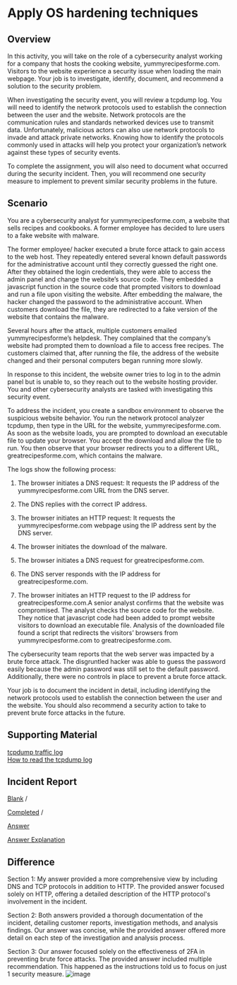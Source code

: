# Apply OS hardening techniques

## Overview
In this activity, you will take on the role of a cybersecurity analyst working for a company that hosts the cooking website, yummyrecipesforme.com. Visitors to the website experience a security issue when loading the main webpage. Your job is to investigate, identify, document, and recommend a solution to the security problem. 

When investigating the security event, you will review a tcpdump log. You will need to identify the network protocols used to establish the connection between the user and the website. Network protocols are the communication rules and standards networked devices use to transmit data. Unfortunately, malicious actors can also use network protocols to invade and attack private networks. Knowing how to identify the protocols commonly used in attacks will help you protect your organization’s network against these types of security events.

To complete the assignment, you will also need to document what occurred during the security incident. Then, you will recommend one security measure to implement to prevent similar security problems in the future.

## Scenario
You are a cybersecurity analyst for yummyrecipesforme.com, a website that sells recipes and cookbooks. A former employee has decided to lure users to a fake website with malware. 

The former employee/ hacker executed a brute force attack to gain access to the web host. They repeatedly entered several known default passwords for the administrative account until they correctly guessed the right one. After they obtained the login credentials, they were able to access the admin panel and change the website’s source code. They embedded a javascript function in the source code that prompted visitors to download and run a file upon visiting the website. After embedding the malware, the hacker changed the password to the administrative account. When customers download the file, they are redirected to a fake version of the website that contains the malware. 

Several hours after the attack, multiple customers emailed yummyrecipesforme’s helpdesk. They complained that the company’s website had prompted them to download a file to access free recipes. The customers claimed that, after running the file, the address of the website changed and their personal computers began running more slowly. 

In response to this incident, the website owner tries to log in to the admin panel but is unable to, so they reach out to the website hosting provider. You and other cybersecurity analysts are tasked with investigating this security event.

To address the incident, you create a sandbox environment to observe the suspicious website behavior. You run the network protocol analyzer tcpdump, then type in the URL for the website, yummyrecipesforme.com. As soon as the website loads, you are prompted to download an executable file to update your browser. You accept the download and allow the file to run. You then observe that your browser redirects you to a different URL, greatrecipesforme.com, which contains the malware.  

The logs show the following process:

  1. The browser initiates a DNS request: It requests the IP address of the yummyrecipesforme.com URL from the DNS server.
  
  2. The DNS replies with the correct IP address.
  
  3. The browser initiates an HTTP request: It requests the yummyrecipesforme.com webpage using the IP address sent by the DNS server.
  
  4. The browser initiates the download of the malware.
  
  5. The browser initiates a DNS request for greatrecipesforme.com.
  
  6. The DNS server responds with the IP address for greatrecipesforme.com.
  
  7. The browser initiates an HTTP request to the IP address for greatrecipesforme.com.A senior analyst confirms that the website was compromised. The analyst checks the source code for the website. They notice that javascript code had been added to prompt website visitors to download an executable file. Analysis of the downloaded file found a script that redirects the visitors’ browsers from yummyrecipesforme.com to greatrecipesforme.com.

The cybersecurity team reports that the web server was impacted by a brute force attack. The disgruntled hacker was able to guess the password easily because the admin password was still set to the default password. Additionally, there were no controls in place to prevent a brute force attack. 

Your job is to document the incident in detail, including identifying the network protocols used to establish the connection between the user and the website.  You should also recommend a security action to take to prevent brute force attacks in the future.

## Supporting Material
[tcpdump traffic log](https://docs.google.com/document/d/1HDAQTLSK5CyPLPHeLI0s75kNE-kA2kG0NFJoZlz0xCc/template/preview?resourcekey=0-vDSHnW4qKxOOQtsZeGRUeQ) \
[How to read the tcpdump log](https://docs.google.com/document/d/1zuVm_KixJqoHxrMefsxG0bi1tB6RYBQsXkPHIWxdRag/template/preview#heading=h.shz1bcdh2tm3)

## Incident Report
[Blank](https://docs.google.com/document/d/1bmTZQGiYdJSgwQ08IpXWEUWhnKMVbJ2KZxsheZhzMMs/template/preview?usp=sharing) /

[Completed](https://docs.google.com/document/d/136CrQEKHpk-YrOSsmtoG1-2QIRuduLF_tAuswV2t6a4/edit?usp=sharing) /

[Answer](https://docs.google.com/document/d/1RddhtXPPCqYn1W3ScfMxP6IR5E3WErgJG6lndJQQFD4/template/preview) 

[Answer Explanation](https://docs.google.com/document/d/1C8UBKIEFf9HxsrS4Ddji27jbbnLKU1oK2NBW922ylps/template/preview)

## Difference
Section 1: My answer provided a more comprehensive view by including DNS and TCP protocols in addition to HTTP. The provided answer focused solely on HTTP, offering a detailed description of the HTTP protocol's involvement in the incident.

Section 2: Both answers provided a thorough documentation of the incident, detailing customer reports, investigation methods, and analysis findings. Our answer was concise, while the provided answer offered more detail on each step of the investigation and analysis process.

Section 3: Our answer focused solely on the effectiveness of 2FA in preventing brute force attacks. The provided answer included multiple recommendation. This happened as the instructions told us to focus on just 1 security measure. 
![image](https://github.com/user-attachments/assets/3354ddb7-e457-4fe5-bab9-d214e2327fc5)
